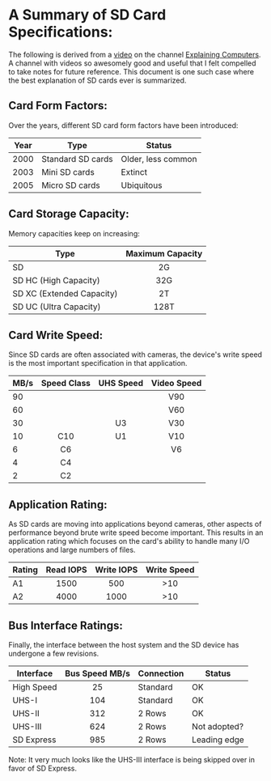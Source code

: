 # A Summary of SD Card Specifications:

The following is derived from a [video](https://youtu.be/oLQ8A_vcBqU) on the
channel
[Explaining Computers](https://www.youtube.com/channel/UCbiGcwDWZjz05njNPrJU7jA).
A channel with videos so awesomely good and useful that I felt compelled to
take notes for future reference. This document is one such case where the best
explanation of SD cards ever is summarized.

## Card Form Factors:

Over the years, different SD card form factors have been introduced:

Year   | Type              | Status             |
-------|-------------------|--------------------|
2000   | Standard SD cards | Older, less common |
2003   | Mini SD cards     | Extinct            |
2005   | Micro SD cards    | Ubiquitous         |

## Card Storage Capacity:

Memory capacities keep on increasing:

Type                      | Maximum Capacity  |
--------------------------|:-----------------:|
SD                        | 2G                |
SD HC (High Capacity)     | 32G               |
SD XC (Extended Capacity) | 2T                |
SD UC (Ultra Capacity)    | 128T              |

## Card Write Speed:

Since SD cards are often associated with cameras, the device's write speed is
the most important specification in that application.

MB/s| Speed Class | UHS Speed | Video Speed  |
----|:-----------:|:---------:|:------------:|
90  |             |           |     V90      |
60  |             |           |     V60      |
30  |             |     U3    |     V30      |
10  |    C10      |     U1    |     V10      |
6   |    C6       |           |     V6       |
4   |    C4       |           |              |
2   |    C2       |           |              |

## Application Rating:

As SD cards are moving into applications beyond cameras, other aspects of
performance beyond brute write speed become important. This results in an
application rating which focuses on the card's ability to handle many I/O
operations and large numbers of files.

Rating |Read IOPS |Write IOPS | Write Speed |
-------|:--------:|:---------:|:-----------:|
A1     |   1500   |     500   |    >10      |
A2     |   4000   |    1000   |    >10      |

## Bus Interface Ratings:

Finally, the interface between the host system and the SD device has undergone
a few revisions.

Interface  | Bus Speed MB/s | Connection | Status       |
-----------|:--------------:|------------|--------------|
High Speed |       25       |  Standard  |      OK      |
UHS-I      |      104       |  Standard  |      OK      |
UHS-II     |      312       |    2 Rows  |      OK      |
UHS-III    |      624       |    2 Rows  | Not adopted? |
SD Express |      985       |    2 Rows  | Leading edge |

Note: It very much looks like the UHS-III interface is being skipped over
in favor of SD Express.
